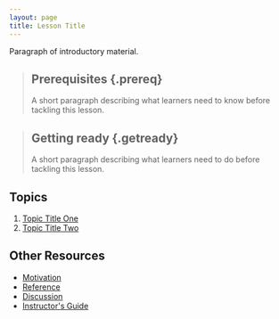```yaml
---
layout: page
title: Lesson Title
---
```

Paragraph of introductory material.

> ## Prerequisites {.prereq}
>
> A short paragraph describing what learners need to know
> before tackling this lesson.

> ## Getting ready {.getready}
>
> A short paragraph describing
> what learners need to do before tackling this lesson.

## Topics

1.  [Topic Title One](01-one.html)
2.  [Topic Title Two](02-two.html)

## Other Resources

*   [Motivation](motivation.html)
*   [Reference](reference.html)
*   [Discussion](discussion.html)
*   [Instructor's Guide](instructors.html)
